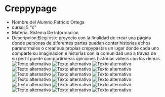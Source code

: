 # Creppypage
* Nombre del Alumno:Patricio Ortega
* curso: 5 "c"
* Materia: Sistema De Informacion
* Descripcion:Elegi este proyecto con la finalidad de crear una pagina donde personas de diferentes partes puedan contar historias echos paranormales o crear sus propias crepypastas un lugar donde cada uno comparte su imaginacion e historias con la comunidad 
uno a travez de su perfil puede compartirideas opiniones historias videos con los demas  
![Texto alternativo](https://github.com/ChinoOrtega/CreppyPage/blob/master/Captura%20de%20pantalla_2017-12-05_13-46-25.png)
![Texto alternativo](https://github.com/ChinoOrtega/CreppyPage/blob/master/Captura%20de%20pantalla_2017-12-05_13-47-17.png)
![Texto alternativo](https://github.com/ChinoOrtega/CreppyPage/blob/master/Captura%20de%20pantalla_2017-12-05_13-47-31.png)
![Texto alternativo](https://github.com/ChinoOrtega/CreppyPage/blob/master/Captura%20de%20pantalla_2017-12-05_13-47-36.png)
![Texto alternativo](https://github.com/ChinoOrtega/CreppyPage/blob/master/Captura%20de%20pantalla_2017-12-05_13-47-42.png)
![Texto alternativo](https://github.com/ChinoOrtega/CreppyPage/blob/master/Captura%20de%20pantalla_2017-12-05_13-47-47.png)
![Texto alternativo](https://github.com/ChinoOrtega/CreppyPage/blob/master/Captura%20de%20pantalla_2017-12-05_13-48-00.png)
![Texto alternativo](https://github.com/ChinoOrtega/CreppyPage/blob/master/Captura%20de%20pantalla_2017-12-05_13-48-06.png)
![Texto alternativo](https://github.com/ChinoOrtega/CreppyPage/blob/master/Captura%20de%20pantalla_2017-12-05_13-48-12.png)
![Texto alternativo](https://github.com/ChinoOrtega/CreppyPage/blob/master/Captura%20de%20pantalla_2017-12-05_13-48-19.png)
![Texto alternativo](https://github.com/ChinoOrtega/CreppyPage/blob/master/Captura%20de%20pantalla_2017-12-05_13-48-27.png)
![Texto alternativo](https://github.com/ChinoOrtega/CreppyPage/blob/master/Captura%20de%20pantalla_2017-12-05_13-48-35.png)
![Texto alternativo](https://github.com/ChinoOrtega/CreppyPage/blob/master/Captura%20de%20pantalla_2017-12-05_13-48-43.png)
![Texto alternativo](https://github.com/ChinoOrtega/CreppyPage/blob/master/Captura%20de%20pantalla_2017-12-05_13-48-53.png)
![Texto alternativo](https://github.com/ChinoOrtega/CreppyPage/blob/master/Captura%20de%20pantalla_2017-12-05_13-49-02.png)
![Texto alternativo](https://github.com/ChinoOrtega/CreppyPage/blob/master/Captura%20de%20pantalla_2017-12-05_13-49-13.png)
![Texto alternativo](https://github.com/ChinoOrtega/CreppyPage/blob/master/Captura%20de%20pantalla_2017-12-05_13-49-22.png)
![Texto alternativo](https://github.com/ChinoOrtega/CreppyPage/blob/master/Captura%20de%20pantalla_2017-12-05_13-49-35.png)



